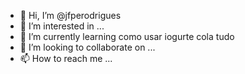 - 👋 Hi, I’m @jfperodrigues
- 👀 I’m interested in ...
- 🌱 I’m currently learning como usar iogurte cola tudo
- 💞️ I’m looking to collaborate on ...
- 📫 How to reach me ...

<!---
jfperodrigues/jfperodrigues is a ✨ special ✨ repository because its `README.md` (this file) appears on your GitHub profile.
You can click the Preview link to take a look at your changes.
--->
